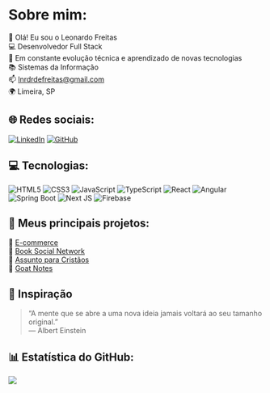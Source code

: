 # Sobre mim:
👋 Olá! Eu sou o Leonardo Freitas<br>
💻 Desenvolvedor Full Stack<br>
🚀 Em constante evolução técnica e aprendizado de novas tecnologias<br>
📚 Sistemas da Informação<br>
📫 lnrdrdefreitas@gmail.com<br>
🌍 Limeira, SP<br>

## 🌐 Redes sociais:
[![LinkedIn](https://img.shields.io/badge/LinkedIn-%230077B5.svg?logo=linkedin&logoColor=white)](https://www.linkedin.com/in/leonardo-rodrigues-de-freitas-93a760200)
[![GitHub](https://img.shields.io/badge/GitHub-%23121011.svg?logo=github&logoColor=white)](https://github.com/leordefreitas)

## 💻 Tecnologias:
![HTML5](https://img.shields.io/badge/html5-%23E34F26.svg?style=for-the-badge&logo=html5&logoColor=white)
![CSS3](https://img.shields.io/badge/css3-%231572B6.svg?style=for-the-badge&logo=css3&logoColor=white)
![JavaScript](https://img.shields.io/badge/javascript-%23323330.svg?style=for-the-badge&logo=javascript&logoColor=%23F7DF1E)
![TypeScript](https://img.shields.io/badge/typescript-%23007ACC.svg?style=for-the-badge&logo=typescript&logoColor=white)
![React](https://img.shields.io/badge/react-%2320232a.svg?style=for-the-badge&logo=react&logoColor=%2361DAFB)
![Angular](https://img.shields.io/badge/angular-%23DD0031.svg?style=for-the-badge&logo=angular&logoColor=white)
![Spring Boot](https://img.shields.io/badge/springboot-%236DB33F.svg?style=for-the-badge&logo=springboot&logoColor=white)
![Next JS](https://img.shields.io/badge/nextjs-%23000000.svg?style=for-the-badge&logo=next.js&logoColor=white)
![Firebase](https://img.shields.io/badge/firebase-%23039BE5.svg?style=for-the-badge&logo=firebase)

## 📂 Meus principais projetos:
🔗 [E-commerce](https://github.com/leordefreitas/e-commerce)<br>
🔗 [Book Social Network](https://github.com/leordefreitas/book-network-social)<br>
🔗 [Assunto para Cristãos](https://assuntoparacristaos.com.br)<br>
🔗 [Goat Notes](https://github.com/leordefreitas/goat-notes)<br>

## 📖 Inspiração
> “A mente que se abre a uma nova ideia jamais voltará ao seu tamanho original.”  
> — Albert Einstein

## 📊 Estatística do GitHub:
![](https://github-readme-stats.vercel.app/api/top-langs/?username=leordefreitas&theme=radical&hide_border=false&layout=compact)
